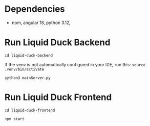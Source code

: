 # Dependencies
- npm, angular 18, python 3.12,

# Run Liquid Duck Backend

```cd liquid-duck-backend```

If the venv is not automatically configured in your IDE, run this:
```source .venv/bin/activate```

```python3 mainServer.py```


# Run Liquid Duck Frontend

```cd liquid-duck-frontend```

```npm start```
